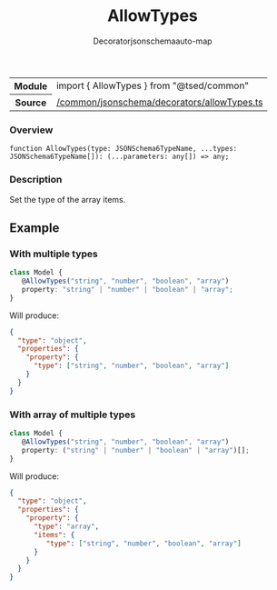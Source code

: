 
<header class="symbol-info-header"><h1 id="allowtypes">AllowTypes</h1><label class="symbol-info-type-label decorator">Decorator</label><label class="api-type-label jsonschema" title="jsonschema">jsonschema</label><label class="api-type-label auto-map" title="The data will be stored on the right place according to the type and collectionType (primitive or collection).">auto-map</label></header>
<!-- summary -->
<section class="symbol-info"><table class="is-full-width"><tbody><tr><th>Module</th><td><div class="lang-typescript"><span class="token keyword">import</span> { AllowTypes }&nbsp;<span class="token keyword">from</span>&nbsp;<span class="token string">"@tsed/common"</span></div></td></tr><tr><th>Source</th><td><a href="https://github.com/Romakita/ts-express-decorators/blob/v4.20.2/src//common/jsonschema/decorators/allowTypes.ts#L0-L0">/common/jsonschema/decorators/allowTypes.ts</a></td></tr></tbody></table></section>
<!-- overview -->


### Overview


<pre><code class="typescript-lang ">function <span class="token function">AllowTypes</span><span class="token punctuation">(</span>type<span class="token punctuation">:</span> JSONSchema6TypeName<span class="token punctuation">,</span> ...types<span class="token punctuation">:</span> JSONSchema6TypeName<span class="token punctuation">[</span><span class="token punctuation">]</span><span class="token punctuation">)</span><span class="token punctuation">:</span> <span class="token punctuation">(</span>...parameters<span class="token punctuation">:</span> <span class="token keyword">any</span><span class="token punctuation">[</span><span class="token punctuation">]</span><span class="token punctuation">)</span> => <span class="token keyword">any</span><span class="token punctuation">;</span></code></pre>


<!-- Parameters -->

<!-- Description -->


### Description

Set the type of the array items.

## Example
### With multiple types

```typescript
class Model {
   @AllowTypes("string", "number", "boolean", "array")
   property: "string" | "number" | "boolean" | "array";
}
```

Will produce:

```json
{
  "type": "object",
  "properties": {
    "property": {
      "type": ["string", "number", "boolean", "array"]
    }
  }
}
```

### With array of multiple types

```typescript
class Model {
   @AllowTypes("string", "number", "boolean", "array")
   property: ("string" | "number" | "boolean" | "array")[];
}
```

Will produce:

```json
{
  "type": "object",
  "properties": {
    "property": {
      "type": "array",
      "items": {
         "type": ["string", "number", "boolean", "array"]
      }
    }
  }
}
```

<!-- Members -->

